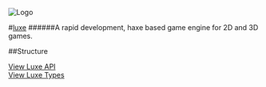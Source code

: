 
![Logo](http://underscorediscovery.com/sven/images/logo.png)

#[luxe]()
######A rapid development, haxe based game engine for 2D and 3D games.

##Structure

[View Luxe API](luxe/api.html)   
[View Luxe Types](luxe/types.html)   
   
&nbsp;
&nbsp;

